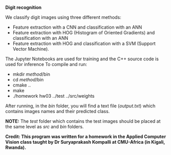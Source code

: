
**Digit recognition**

We classify digit images using three different methods:
- Feature extraction with a CNN and classification with an ANN
- Feature extraction with HOG (Histogram of Oriented Gradients) and classification with an ANN
- Feature extraction with HOG and classification with a SVM (Support Vector Machine).

The Jupyter Notebooks are used for training and the C++ source code is used for inference
To compile and run:

- mkdir *method*/bin
- cd  *method*/bin
- cmake ..
- make
- ./homework hw03 ../test ../src/weights


After running, in the *bin* folder, you will find a text file (*output.txt*) which contains images names and their predicted class.

**NOTE:** The *test* folder which contains the test images should be placed at the same level as *src* and *bin* folders.


**Credit: This program was written for a homework in the Applied Computer Vision class taught by Dr Suryaprakash Kompalli at CMU-Africa (in Kigali, Rwanda).**
